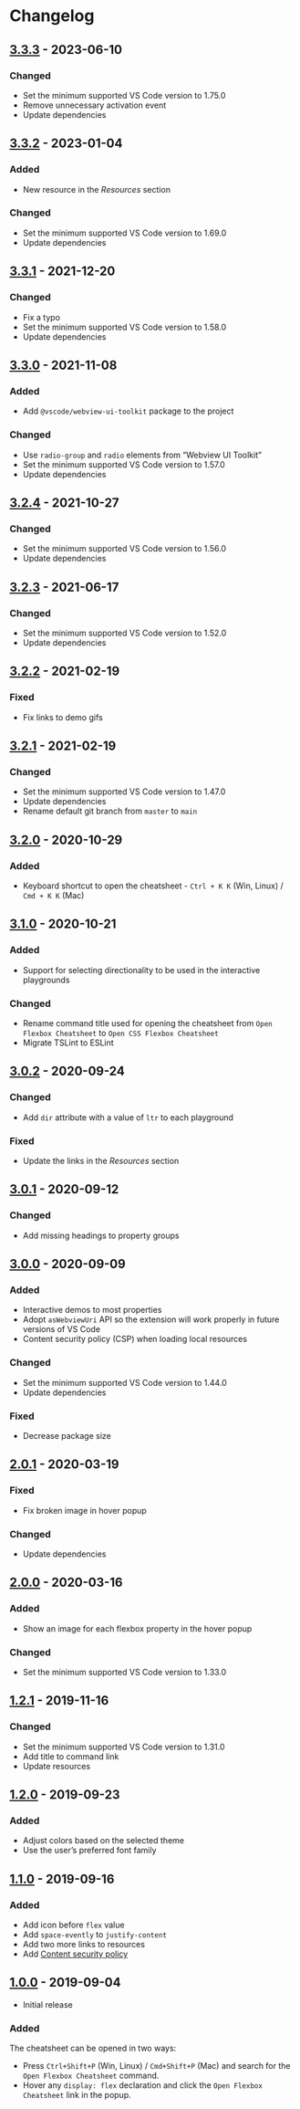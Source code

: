 # Changelog

## [3.3.3](https://github.com/dzhavat/css-flexbox-cheatsheet/compare/3.3.2...3.3.3) - 2023-06-10

### Changed

- Set the minimum supported VS Code version to 1.75.0
- Remove unnecessary activation event
- Update dependencies

## [3.3.2](https://github.com/dzhavat/css-flexbox-cheatsheet/compare/3.3.1...3.3.2) - 2023-01-04

### Added

- New resource in the _Resources_ section

### Changed

- Set the minimum supported VS Code version to 1.69.0
- Update dependencies

## [3.3.1](https://github.com/dzhavat/css-flexbox-cheatsheet/compare/3.3.0...3.3.1) - 2021-12-20

### Changed

- Fix a typo
- Set the minimum supported VS Code version to 1.58.0
- Update dependencies

## [3.3.0](https://github.com/dzhavat/css-flexbox-cheatsheet/compare/3.2.4...3.3.0) - 2021-11-08

### Added

- Add `@vscode/webview-ui-toolkit` package to the project

### Changed

- Use `radio-group` and `radio` elements from “Webview UI Toolkit”
- Set the minimum supported VS Code version to 1.57.0
- Update dependencies

## [3.2.4](https://github.com/dzhavat/css-flexbox-cheatsheet/compare/3.2.3...3.2.4) - 2021-10-27

### Changed

- Set the minimum supported VS Code version to 1.56.0
- Update dependencies

## [3.2.3](https://github.com/dzhavat/css-flexbox-cheatsheet/compare/3.2.2...3.2.3) - 2021-06-17

### Changed

- Set the minimum supported VS Code version to 1.52.0
- Update dependencies

## [3.2.2](https://github.com/dzhavat/css-flexbox-cheatsheet/compare/3.2.1...3.2.2) - 2021-02-19

### Fixed

- Fix links to demo gifs

## [3.2.1](https://github.com/dzhavat/css-flexbox-cheatsheet/compare/3.2.0...3.2.1) - 2021-02-19

### Changed

- Set the minimum supported VS Code version to 1.47.0
- Update dependencies
- Rename default git branch from `master` to `main`

## [3.2.0](https://github.com/dzhavat/css-flexbox-cheatsheet/compare/3.1.0...3.2.0) - 2020-10-29

### Added

- Keyboard shortcut to open the cheatsheet - `Ctrl + K K` (Win, Linux) / `Cmd + K K` (Mac)

## [3.1.0](https://github.com/dzhavat/css-flexbox-cheatsheet/compare/3.0.2...3.1.0) - 2020-10-21

### Added

- Support for selecting directionality to be used in the interactive playgrounds

### Changed

- Rename command title used for opening the cheatsheet from `Open Flexbox Cheatsheet` to `Open CSS Flexbox Cheatsheet`
- Migrate TSLint to ESLint

## [3.0.2](https://github.com/dzhavat/css-flexbox-cheatsheet/compare/3.0.1...3.0.2) - 2020-09-24

### Changed

- Add `dir` attribute with a value of `ltr` to each playground

### Fixed

- Update the links in the _Resources_ section

## [3.0.1](https://github.com/dzhavat/css-flexbox-cheatsheet/compare/3.0.0...3.0.1) - 2020-09-12

### Changed

- Add missing headings to property groups

## [3.0.0](https://github.com/dzhavat/css-flexbox-cheatsheet/compare/2.0.1...3.0.0) - 2020-09-09

### Added

- Interactive demos to most properties
- Adopt `asWebviewUri` API so the extension will work properly in future versions of VS Code
- Content security policy (CSP) when loading local resources

### Changed

- Set the minimum supported VS Code version to 1.44.0
- Update dependencies

### Fixed

- Decrease package size

## [2.0.1](https://github.com/dzhavat/css-flexbox-cheatsheet/compare/2.0.0...2.0.1) - 2020-03-19

### Fixed

- Fix broken image in hover popup

### Changed

- Update dependencies

## [2.0.0](https://github.com/dzhavat/css-flexbox-cheatsheet/compare/1.2.1...2.0.0) - 2020-03-16

### Added

- Show an image for each flexbox property in the hover popup

### Changed

- Set the minimum supported VS Code version to 1.33.0

## [1.2.1](https://github.com/dzhavat/css-flexbox-cheatsheet/compare/1.2.0...1.2.1) - 2019-11-16

### Changed

- Set the minimum supported VS Code version to 1.31.0
- Add title to command link
- Update resources

## [1.2.0](https://github.com/dzhavat/css-flexbox-cheatsheet/compare/1.1.0...1.2.0) - 2019-09-23

### Added

- Adjust colors based on the selected theme
- Use the user’s preferred font family

## [1.1.0](https://github.com/dzhavat/css-flexbox-cheatsheet/compare/1.0.0...1.1.0) - 2019-09-16

### Added

- Add icon before `flex` value
- Add `space-evently` to `justify-content`
- Add two more links to resources
- Add [Content security policy](https://code.visualstudio.com/api/extension-guides/webview#content-security-policy)

## [1.0.0](https://github.com/dzhavat/css-flexbox-cheatsheet/releases/tag/1.0.0) - 2019-09-04

- Initial release

### Added

The cheatsheet can be opened in two ways:

- Press `Ctrl+Shift+P` (Win, Linux) / `Cmd+Shift+P` (Mac) and search for the `Open Flexbox Cheatsheet` command.
- Hover any `display: flex` declaration and click the `Open Flexbox Cheatsheet` link in the popup.
